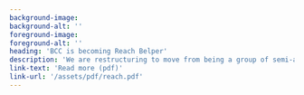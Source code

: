 ```yaml
---
background-image: 
background-alt: ''
foreground-image: 
foreground-alt: ''
heading: 'BCC is becoming Reach Belper'
description: 'We are restructuring to move from being a group of semi-autonomous churches across the East Midlands to being one church in many locations unlimited by geographical boundaries'
link-text: 'Read more (pdf)'
link-url: '/assets/pdf/reach.pdf'
---
```

